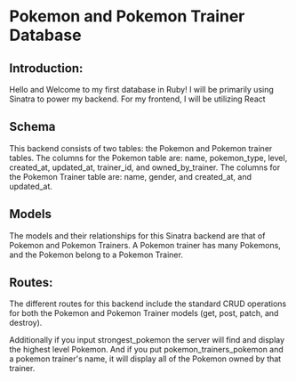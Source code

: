 # Pokemon and Pokemon Trainer Database

## Introduction:
Hello and Welcome to my first database in Ruby!
I will be primarily using Sinatra to power my backend. 
For my frontend, I will be utilizing React

## Schema
This backend consists of two tables: the Pokemon and Pokemon trainer tables.
The columns for the Pokemon table are: name, pokemon_type, level, created_at, updated_at, trainer_id, and 
owned_by_trainer.
The columns for the Pokemon Trainer table are: name, gender, and created_at, and updated_at.

## Models
The models and their relationships for this Sinatra backend are that of 
Pokemon and Pokemon Trainers.
A Pokemon trainer has many Pokemons, and the Pokemon belong to a Pokemon Trainer.

## Routes:
The different routes for this backend include the standard CRUD operations for
both the Pokemon and Pokemon Trainer models (get, post, patch, and destroy).

Additionally if you input strongest_pokemon the server will find and display the highest level
Pokemon. And if you put pokemon_trainers_pokemon and a pokemon trainer's name, it will display
all of the Pokemon owned by that trainer.



<!-- Clarification on how many models do I need? -->